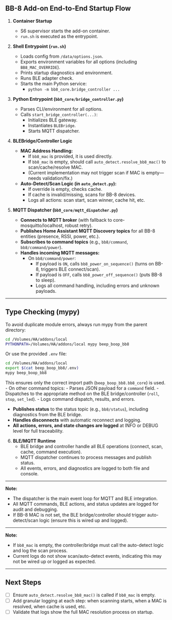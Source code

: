 ## BB-8 Add-on End-to-End Startup Flow

1. **Container Startup**
   - S6 supervisor starts the add-on container.
   - `run.sh` is executed as the entrypoint.

2. **Shell Entrypoint (`run.sh`)**
   - Loads config from `/data/options.json`.
   - Exports environment variables for all options (including `BB8_MAC_OVERRIDE`).
   - Prints startup diagnostics and environment.
   - Runs BLE adapter check.
   - Starts the main Python service:
     - `python -m bb8_core.bridge_controller ...`

3. **Python Entrypoint (`bb8_core/bridge_controller.py`)**
   - Parses CLI/environment for all options.
   - Calls `start_bridge_controller(...)`:
     - Initializes BLE gateway.
     - Instantiates `BLEBridge`.
     - Starts MQTT dispatcher.

4. **BLEBridge/Controller Logic**
   - **MAC Address Handling:**
     - If `bb8_mac` is provided, it is used directly.
     - If `bb8_mac` is empty, should call `auto_detect.resolve_bb8_mac()` to scan/cache/resolve MAC.
     - (Current implementation may not trigger scan if MAC is empty—needs validation/fix.)
   - **Auto-Detect/Scan Logic (in `auto_detect.py`):**
     - If override is empty, checks cache.
     - If cache is invalid/missing, scans for BB-8 devices.
     - Logs all actions: scan start, scan winner, cache hit, etc.

5. **MQTT Dispatcher (`bb8_core/mqtt_dispatcher.py`)**
   - **Connects to MQTT broker** (with fallback to core-mosquitto/localhost, robust retry).
   - **Publishes Home Assistant MQTT Discovery topics** for all BB-8 entities (presence, RSSI, power, etc.).
   - **Subscribes to command topics** (e.g., `bb8/command`, `bb8/command/power`).
   - **Handles incoming MQTT messages:**
     - On `bb8/command/power`:
       - If payload is `ON`, calls `bb8_power_on_sequence()` (turns on BB-8, triggers BLE connect/scan).
       - If payload is `OFF`, calls `bb8_power_off_sequence()` (puts BB-8 to sleep).
       - Logs all command handling, including errors and unknown payloads.

---

## Type Checking (mypy)

To avoid duplicate module errors, always run mypy from the parent directory:

```zsh
cd /Volumes/HA/addons/local
PYTHONPATH=/Volumes/HA/addons/local mypy beep_boop_bb8
```

Or use the provided `.env` file:

```zsh
cd /Volumes/HA/addons/local
export $(cat beep_boop_bb8/.env)
mypy beep_boop_bb8
```

This ensures only the correct import path (`beep_boop_bb8.bb8_core`) is used.
     - On other command topics:
       - Parses JSON payload for a `command` field.
       - Dispatches to the appropriate method on the BLE bridge/controller (`roll`, `stop`, `set_led`).
       - Logs command dispatch, results, and errors.

- **Publishes status** to the status topic (e.g., `bb8/status`), including diagnostics from the BLE bridge.
- **Handles disconnects** with automatic reconnect and logging.
- **All actions, errors, and state changes are logged** at INFO or DEBUG level for full traceability.

6. **BLE/MQTT Runtime**
   - BLE bridge and controller handle all BLE operations (connect, scan, cache, command execution).
   - MQTT dispatcher continues to process messages and publish status.
   - All events, errors, and diagnostics are logged to both file and console.

---

**Note:**

- The dispatcher is the main event loop for MQTT and BLE integration.
- All MQTT commands, BLE actions, and status updates are logged for audit and debugging.
- If BB-8 MAC is not set, the BLE bridge/controller should trigger auto-detect/scan logic (ensure this is wired up and logged).

---

**Note:**

- If `bb8_mac` is empty, the controller/bridge must call the auto-detect logic and log the scan process.
- Current logs do not show scan/auto-detect events, indicating this may not be wired up or logged as expected.

---

## Next Steps

- [ ] Ensure `auto_detect.resolve_bb8_mac()` is called if `bb8_mac` is empty.
- [ ] Add granular logging at each step: when scanning starts, when a MAC is resolved, when cache is used, etc.
- [ ] Validate that logs show the full MAC resolution process on startup.
